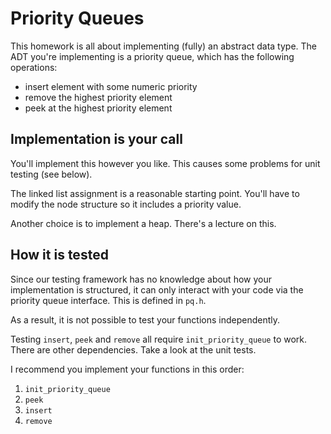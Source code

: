 # Priority Queues

This homework is all about implementing (fully) an abstract data
type. The ADT you're implementing is a priority queue, which has the
following operations:

- insert element with some numeric priority
- remove the highest priority element
- peek at the highest priority element

## Implementation is your call

You'll implement this however you like. This causes some problems for
unit testing (see below).

The linked list assignment is a reasonable starting point. You'll have
to modify the node structure so it includes a priority value.

Another choice is to implement a heap. There's a lecture on this.

## How it is tested

Since our testing framework has no knowledge about how your
implementation is structured, it can only interact with your code via
the priority queue interface. This is defined in `pq.h`.

As a result, it is not possible to test your functions independently.

Testing `insert`, `peek` and `remove` all require `init_priority_queue`
to work. There are other dependencies. Take a look at the unit tests.

I recommend you implement your functions in this order:

1. `init_priority_queue`
2. `peek`
3. `insert`
4. `remove`
